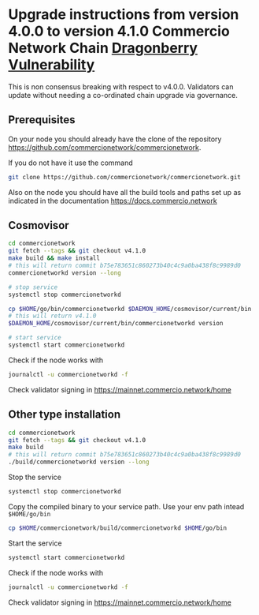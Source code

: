 # Upgrade instructions from version 4.0.0 to version 4.1.0 Commercio Network Chain [Dragonberry Vulnerability](https://forum.cosmos.network/t/ibc-security-advisory-dragonberry/7702)


This is non consensus breaking with respect to v4.0.0. Validators can update without needing a co-ordinated chain upgrade via governance.

## Prerequisites

On your node you should already have the clone of the repository https://github.com/commercionetwork/commercionetwork.

If you do not have it use the command 
```bash
git clone https://github.com/commercionetwork/commercionetwork.git
```

Also on the node you should have all the build tools and paths set up as indicated in the documentation https://docs.commercio.network

## Cosmovisor

```bash
cd commercionetwork
git fetch --tags && git checkout v4.1.0
make build && make install
# this will return commit b75e783651c860273b40c4c9a0ba438f8c9989d0
commercionetworkd version --long

# stop service
systemctl stop commercionetworkd

cp $HOME/go/bin/commercionetworkd $DAEMON_HOME/cosmovisor/current/bin
# this will return v4.1.0
$DAEMON_HOME/cosmovisor/current/bin/commercionetworkd version

# start service
systemctl start commercionetworkd
```

Check if the node works with
```bash
journalctl -u commercionetworkd -f
```

Check validator signing in https://mainnet.commercio.network/home


## Other type installation

```bash
cd commercionetwork
git fetch --tags && git checkout v4.1.0
make build
# this will return commit b75e783651c860273b40c4c9a0ba438f8c9989d0
./build/commercionetworkd version --long
```

Stop the service
```bash
systemctl stop commercionetworkd
```

Copy the compiled binary to your service path.
Use your env path intead `$HOME/go/bin`
```bash
cp $HOME/commercionetwork/build/commercionetworkd $HOME/go/bin
```

Start the service
```bash
systemctl start commercionetworkd
```

Check if the node works with
```bash
journalctl -u commercionetworkd -f
```

Check validator signing in https://mainnet.commercio.network/home
